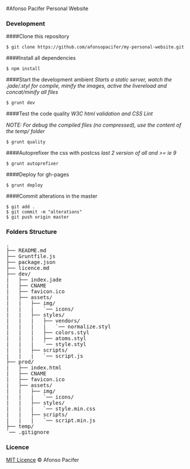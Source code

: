#Afonso Pacifer Personal Website

### Development
####Clone this repository

    $ git clone https://github.com/afonsopacifer/my-personal-website.git

####Install all dependencies

    $ npm install

####Start the development ambient
*Starts a static server, watch the .jade/.styl for compile, minify the images, active the livereload and concat/minify all files*

    $ grunt dev

####Test the code quality
*W3C html validation and CSS Lint*

*NOTE: For debug the compiled files (no compressed), use the content of the temp/ folder*

    $ grunt quality

####Autoprefixer the css with postcss
*last 2 version of all and >= ie 9*

    $ grunt autoprefixer

####Deploy for gh-pages

    $ grunt deploy

####Commit alterations in the master

    $ git add .
    $ git commit -m "alterations"
    $ git push origin master

### Folders Structure
<pre>
.
├── README.md
├── Gruntfile.js
├── package.json
├── licence.md
├── dev/
|   ├── index.jade
|   ├── CNAME
|   ├── favicon.ico
|   ├── assets/
|   |   ├── img/
|   |   |   `── icons/
|   |   ├── styles/
|   |   |   ├── vendors/
|   |   |   |   `── normalize.styl
|   |   |   ├── colors.styl
|   |   |   ├── atoms.styl
|   |   |   `── style.styl
|   |   ├── scripts/
|   |   |   `── script.js
├── prod/
|   ├── index.html
|   ├── CNAME
|   ├── favicon.ico
|   ├── assets/
|   |   ├── img/
|   |   |   `── icons/
|   |   ├── styles/
|   |   |   `── style.min.css
|   |   ├── scripts/
|   |   |   `── script.min.js
├── temp/
`── .gitignore
</pre>

### Licence
[MIT Licence](licence.md) © Afonso Pacifer
